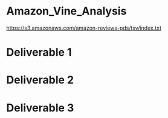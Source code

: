 # Amazon_Vine_Analysis

https://s3.amazonaws.com/amazon-reviews-pds/tsv/index.txt

# Deliverable 1
# Deliverable 2
# Deliverable 3
